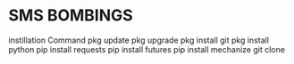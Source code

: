 # SMS BOMBINGS 
instillation Command 
pkg update 
pkg upgrade 
pkg install git 
pkg install python 
pip install requests 
pip install futures 
pip install mechanize 
git clone 

